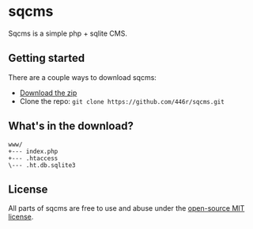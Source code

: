 # sqcms
Sqcms is a simple php + sqlite CMS.

## Getting started

There are a couple ways to download sqcms:
- [Download the zip](https://github.com/446r/sqcms/archive/master.zip)
- Clone the repo: `git clone https://github.com/446r/sqcms.git`

## What's in the download?

```
www/
+--- index.php
+--- .htaccess
\--- .ht.db.sqlite3
```

## License

All parts of sqcms are free to use and abuse under the [open-source MIT license](https://github.com/446r/sqcms/blob/master/LICENSE).
